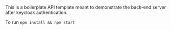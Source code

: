 This is a boilerplate API template meant to demonstrate the back-end server after keycloak authentication.

To run
`npm install && npm start`
